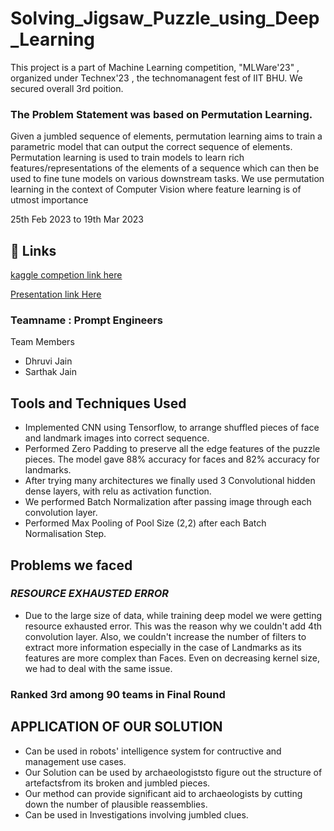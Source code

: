 # Solving_Jigsaw_Puzzle_using_Deep_Learning
This project is a part of Machine Learning competition, "MLWare'23" , organized under Technex'23 , the technomanagent fest of IIT BHU. We secured overall 3rd poition.

### The Problem Statement was based on Permutation Learning.

Given a jumbled sequence of elements, permutation learning aims to train a parametric model that can output the correct sequence of elements. Permutation learning is used to train models to learn rich features/representations of the elements of a sequence which can then be used to fine tune models on various downstream tasks. We use permutation learning in the context of Computer Vision where feature learning is of utmost importance

25th Feb 2023 to 19th Mar 2023

## 🔗 Links
[kaggle competion link here](https://www.kaggle.com/competitions/mlware23/overview)

[Presentation link Here](https://drive.google.com/file/d/1z20EF2lWrfOpG8ubfnmLOCAGMa2fD200/view?usp=sharing)

### Teamname : Prompt Engineers

Team Members
- Dhruvi Jain
- Sarthak Jain

## Tools and Techniques Used
- Implemented CNN using Tensorflow, to arrange shuffled pieces of face and landmark images into correct sequence.
- Performed Zero Padding to preserve all the edge features of the puzzle pieces. The model gave 88% accuracy for faces and 82% accuracy for landmarks.
- After trying many architectures we finally used 3 Convolutional hidden dense layers, with relu as activation function. 
- We performed Batch Normalization after passing image through each convolution layer.
- Performed Max Pooling of Pool Size (2,2) after each Batch Normalisation Step.

## Problems we faced
### *RESOURCE EXHAUSTED ERROR* 
- Due to the large size of data, while training deep model we were getting resource exhausted error. This was the reason why we couldn't add 4th convolution layer. Also, we couldn't increase the number of filters to extract more information especially in the case of Landmarks as its features are more complex than Faces. Even on decreasing kernel size, we had to deal with the same issue.

### Ranked 3rd among 90 teams in Final Round

## APPLICATION OF OUR SOLUTION
- Can be used in robots' intelligence system for contructive and management use cases.
- Our Solution can be used by archaeologiststo figure out the structure of artefactsfrom its broken and jumbled pieces.
- Our method can provide significant aid to archaeologists by cutting down the number of plausible reassemblies.
- Can be used in Investigations involving jumbled clues.
